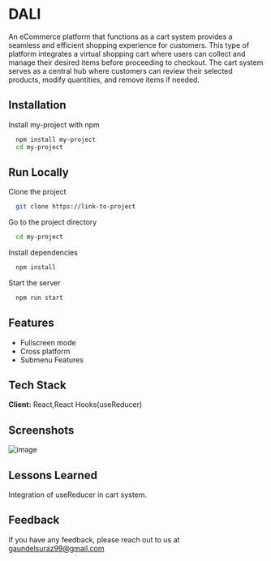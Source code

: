 

# DALI
An eCommerce platform that functions as a cart system provides a seamless and efficient shopping experience for customers. This type of platform integrates a virtual shopping cart where users can collect and manage their desired items before proceeding to checkout. The cart system serves as a central hub where customers can review their selected products, modify quantities, and remove items if needed.

## Installation

Install my-project with npm

```bash
  npm install my-project
  cd my-project
```
    
## Run Locally

Clone the project

```bash
  git clone https://link-to-project
```

Go to the project directory

```bash
  cd my-project
```

Install dependencies

```bash
  npm install
```

Start the server

```bash
  npm run start
```


## Features

- Fullscreen mode
- Cross platform
- Submenu Features


## Tech Stack

**Client:** React,React Hooks(useReducer)


## Screenshots

![image](https://github.com/surazgaundel/Dali/assets/58950508/29e83941-58ff-4a59-b711-98a45fc286b0)


## Lessons Learned

Integration of useReducer in cart system.


## Feedback

If you have any feedback, please reach out to us at gaundelsuraz99@gmail.com



